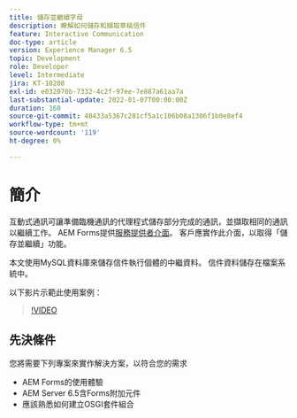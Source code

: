 ```yaml
---
title: 儲存並繼續字母
description: 瞭解如何儲存和擷取草稿信件
feature: Interactive Communication
doc-type: article
version: Experience Manager 6.5
topic: Development
role: Developer
level: Intermediate
jira: KT-10208
exl-id: e032070b-7332-4c2f-97ee-7e887a61aa7a
last-substantial-update: 2022-01-07T00:00:00Z
duration: 160
source-git-commit: 48433a5367c281cf5a1c106b08a1306f1b0e8ef4
workflow-type: tm+mt
source-wordcount: '119'
ht-degree: 0%

---
```


# 簡介

互動式通訊可讓準備臨機通訊的代理程式儲存部分完成的通訊，並擷取相同的通訊以繼續工作。 AEM Forms提供[服務提供者介面](https://developer.adobe.com/experience-manager/reference-materials/6-5/forms/javadocs/com/adobe/fd/ccm/ccr/ccrDocumentInstance/api/services/CCRDocumentInstanceService.html)。 客戶應實作此介面，以取得「儲存並繼續」功能。

本文使用MySQL資料庫來儲存信件執行個體的中繼資料。 信件資料儲存在檔案系統中。

以下影片示範此使用案例：

>[!VIDEO](https://video.tv.adobe.com/v/3441452?quality=12&learn=on&captions=chi_hant)

## 先決條件

您將需要下列專案來實作解決方案，以符合您的需求

* AEM Forms的使用體驗
* AEM Server 6.5含Forms附加元件
* 應該熟悉如何建立OSGI套件組合
